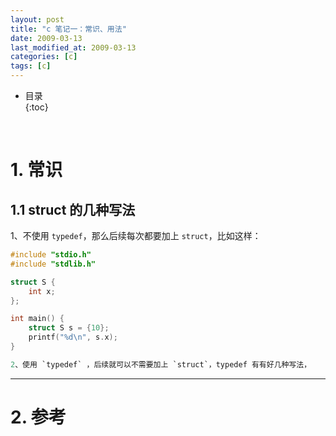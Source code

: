```yaml
---
layout: post
title: "c 笔记一：常识、用法"
date: 2009-03-13
last_modified_at: 2009-03-13
categories: [c]
tags: [c]
---
```


* 目录  
{:toc}
<br/>

# 1. 常识

## 1.1 struct 的几种写法

1、不使用 `typedef`，那么后续每次都要加上 `struct`，比如这样：    

```c
#include "stdio.h"
#include "stdlib.h"

struct S {
    int x;
};

int main() {
    struct S s = {10};
    printf("%d\n", s.x);
}

2、使用 `typedef` ，后续就可以不需要加上 `struct`，typedef 有有好几种写法，

```

---

# 2. 参考